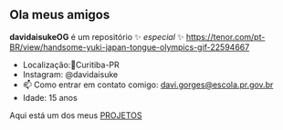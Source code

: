 ## Ola meus amigos 

**davidaisukeOG** é um repositório ✨ _especial_ ✨ 
https://tenor.com/pt-BR/view/handsome-yuki-japan-tongue-olympics-gif-22594667

- Localizaçâo:📍Curitiba-PR
- Instagram: @davidaisuke
- 📫 Como entrar em contato comigo: davi.gorges@escola.pr.gov.br
- Idade: 15 anos

Aqui está um dos meus [PROJETOS](https://editor.p5js.org/davi.gorges/full/qP5ygVvqk)

